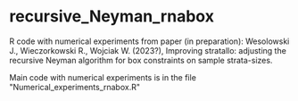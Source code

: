 # recursive_Neyman_rnabox

R code with numerical experiments from paper (in preparation):
Wesolowski J., Wieczorkowski R., Wojciak W. (2023?), 
Improving stratallo: adjusting the recursive Neyman algorithm
for box constraints on sample strata-sizes.

Main code with numerical experiments is in the file "Numerical_experiments_rnabox.R"

